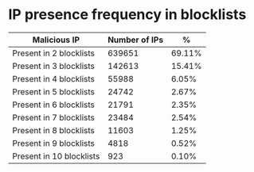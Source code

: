 # IP presence frequency in blocklists
| Malicious IP | Number of IPs | % |
|----|----|----|
| Present in 2 blocklists | 639651 | 69.11% |
| Present in 3 blocklists | 142613 | 15.41% |
| Present in 4 blocklists | 55988 | 6.05% |
| Present in 5 blocklists | 24742 | 2.67% |
| Present in 6 blocklists | 21791 | 2.35% |
| Present in 7 blocklists | 23484 | 2.54% |
| Present in 8 blocklists | 11603 | 1.25% |
| Present in 9 blocklists | 4818 | 0.52% |
| Present in 10 blocklists | 923 | 0.10% |
